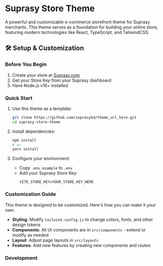 # Suprasy Store Theme

A powerful and customizable e-commerce storefront theme for Suprasy merchants. This theme serves as a foundation for building your online store, featuring modern technologies like React, TypeScript, and TailwindCSS.

## 🛠️ Setup & Customization

### Before You Begin

1. Create your store at [Suprasy.com](https://suprasy.com)
2. Get your Store Key from your Suprasy dashboard
3. Have Node.js v16+ installed

### Quick Start

1. Use this theme as a template:

   ```bash
   git clone https://github.com/suprasybd/theme_url_here.git
   cd suprasy-store-theme
   ```

2. Install dependencies:

   ```bash
   npm install
   # or
   yarn install
   ```

3. Configure your environment:
   - Copy `.env.example` to `.env`
   - Add your Suprasy Store Key:
     ```
     VITE_STORE_KEY=YOUR_STORE_KEY_HERE
     ```

### Customization Guide

This theme is designed to be customized. Here's how you can make it your own:

- **Styling**: Modify `tailwind.config.js` to change colors, fonts, and other design tokens
- **Components**: All UI components are in `src/components` - extend or modify as needed
- **Layout**: Adjust page layouts in `src/layouts`
- **Features**: Add new features by creating new components and routes

### Development
